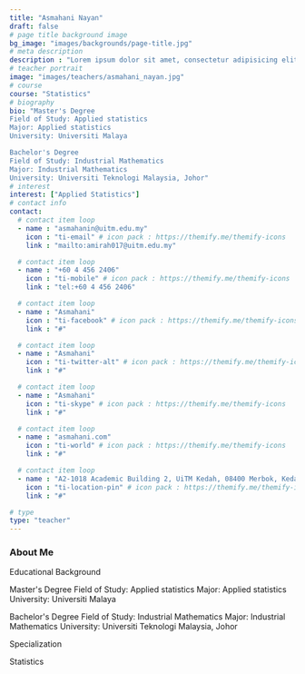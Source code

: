 ```yaml
---
title: "Asmahani Nayan"
draft: false
# page title background image
bg_image: "images/backgrounds/page-title.jpg"
# meta description
description : "Lorem ipsum dolor sit amet, consectetur adipisicing elit, sed do eiusmod tempor incididunt ut labore. dolore magna aliqua. Ut enim ad minim veniam, quis nostrud."
# teacher portrait
image: "images/teachers/asmahani_nayan.jpg"
# course
course: "Statistics"
# biography
bio: "Master's Degree
Field of Study: Applied statistics
Major: Applied statistics
University: Universiti Malaya

Bachelor's Degree
Field of Study: Industrial Mathematics
Major: Industrial Mathematics
University: Universiti Teknologi Malaysia, Johor"
# interest
interest: ["Applied Statistics"]
# contact info
contact:
  # contact item loop
  - name : "asmahanin@uitm.edu.my"
    icon : "ti-email" # icon pack : https://themify.me/themify-icons
    link : "mailto:amirah017@uitm.edu.my"

  # contact item loop
  - name : "+60 4 456 2406"
    icon : "ti-mobile" # icon pack : https://themify.me/themify-icons
    link : "tel:+60 4 456 2406"

  # contact item loop
  - name : "Asmahani"
    icon : "ti-facebook" # icon pack : https://themify.me/themify-icons
    link : "#"

  # contact item loop
  - name : "Asmahani"
    icon : "ti-twitter-alt" # icon pack : https://themify.me/themify-icons
    link : "#"

  # contact item loop
  - name : "Asmahani"
    icon : "ti-skype" # icon pack : https://themify.me/themify-icons
    link : "#"

  # contact item loop
  - name : "asmahani.com"
    icon : "ti-world" # icon pack : https://themify.me/themify-icons
    link : "#"

  # contact item loop
  - name : "A2-1018 Academic Building 2, UiTM Kedah, 08400 Merbok, Kedah"
    icon : "ti-location-pin" # icon pack : https://themify.me/themify-icons
    link : "#"

# type
type: "teacher"
---
```


### About Me

Educational Background

Master's Degree
Field of Study: Applied statistics
Major: Applied statistics
University: Universiti Malaya

Bachelor's Degree
Field of Study: Industrial Mathematics
Major: Industrial Mathematics
University: Universiti Teknologi Malaysia, Johor

Specialization

Statistics
